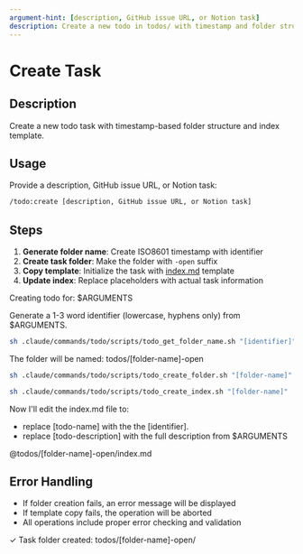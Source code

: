 ```yaml
---
argument-hint: [description, GitHub issue URL, or Notion task]
description: Create a new todo in todos/ with timestamp and folder structure
---
```


# Create Task

## Description

Create a new todo task with timestamp-based folder structure and index template.

## Usage

Provide a description, GitHub issue URL, or Notion task:

```bash
/todo:create [description, GitHub issue URL, or Notion task]
```

## Steps

1. **Generate folder name**: Create ISO8601 timestamp with identifier
2. **Create task folder**: Make the folder with `-open` suffix
3. **Copy template**: Initialize the task with [index.md](../../templates/todos/task-index-template.md) template
4. **Update index**: Replace placeholders with actual task information

Creating todo for: $ARGUMENTS

Generate a 1-3 word identifier (lowercase, hyphens only) from $ARGUMENTS.

```bash
sh .claude/commands/todo/scripts/todo_get_folder_name.sh "[identifier]"
```

The folder will be named: todos/[folder-name]-open

```bash
sh .claude/commands/todo/scripts/todo_create_folder.sh "[folder-name]"
```

```bash
sh .claude/commands/todo/scripts/todo_create_index.sh "[folder-name]"
```

Now I'll edit the index.md file to:

- replace [todo-name] with the the [identifier].
- replace [todo-description] with the full description from $ARGUMENTS

@todos/[folder-name]-open/index.md

## Error Handling

- If folder creation fails, an error message will be displayed
- If template copy fails, the operation will be aborted
- All operations include proper error checking and validation

✓ Task folder created: todos/[folder-name]-open/
